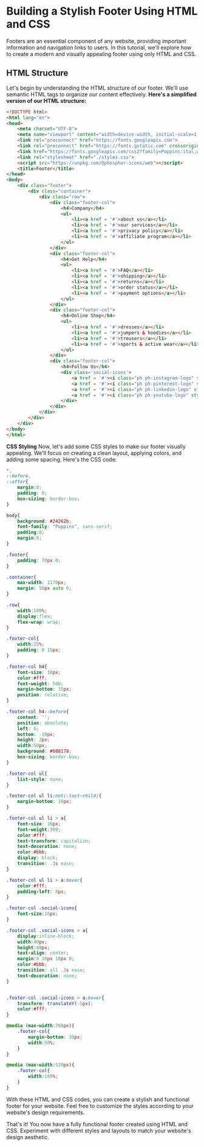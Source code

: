 # Building a Stylish Footer Using HTML and CSS

Footers are an essential component of any website, providing important information and navigation links to users. In this tutorial, we'll explore how to create a modern and visually appealing footer using only HTML and CSS.

## HTML Structure
Let's begin by understanding the HTML structure of our footer. We'll use semantic HTML tags to organize our content effectively. **Here's a simplified version of our HTML structure:**

```html
<!DOCTYPE html>
<html lang="en">
<head>
    <meta charset="UTF-8">
    <meta name="viewport" content="width=device-width, initial-scale=1.0">
    <link rel="preconnect" href="https://fonts.googleapis.com">
    <link rel="preconnect" href="https://fonts.gstatic.com" crossorigin>
    <link href="https://fonts.googleapis.com/css2?family=Poppins:ital,wght@0,100;0,200;0,300;0,400;0,500;0,600;0,700;0,800;0,900;1,100;1,200;1,300;1,400;1,500;1,600;1,700;1,800;1,900&display=swap" rel="stylesheet">
    <link rel="stylesheet" href="./styles.css">
    <script src="https://unpkg.com/@phosphor-icons/web"></script>
    <title>Footer</title>
</head>
<body>
    <div class="footer">
        <div class="container">
            <div class="row">
                <div class="footer-col">
                    <h4>Company</h4>
                    <ul>
                        <li><a href = '#'>about us</a></li>
                        <li><a href = '#'>our services</a></li>
                        <li><a href = '#'>privacy policy</a></li>
                        <li><a href = '#'>affiliate program</a></li>
                    </ul>
                </div>
                <div class="footer-col">
                    <h4>Get Help</h4>
                    <ul>
                        <li><a href = '#'>FAQ</a></li>
                        <li><a href = '#'>shipping</a></li>
                        <li><a href = '#'>returns</a></li>
                        <li><a href = '#'>order status</a></li>
                        <li><a href = '#'>payment options</a></li>
                    </ul>
                </div>
                <div class="footer-col">
                    <h4>Online Shop</h4>
                    <ul>
                        <li><a href = '#'>dresses</a></li>
                        <li><a href = '#'>jumpers & hoodies</a></li>
                        <li><a href = '#'>trousers</a></li>
                        <li><a href = '#'>sports & active wear</a></li>
                    </ul>
                </div>
                <div class="footer-col">
                    <h4>Follow Us</h4>
                    <div class='social-icons'>
                        <a href = '#'><i class="ph ph-instagram-logo" style="font-size: 20px"></i></a>
                        <a href = '#'><i class="ph ph-pinterest-logo" style="font-size: 20px"></i></a>
                        <a href = '#'><i class="ph ph-linkedin-logo" style="font-size: 20px"></i></a>
                        <a href = '#'><i class="ph ph-youtube-logo" style="font-size: 20px"></i></a>
                    </div>
                </div>
            </div>
        </div>
    </div>
</body>
</html>
```

**CSS Styling**
Now, let's add some CSS styles to make our footer visually appealing. We'll focus on creating a clean layout, applying colors, and adding some spacing. Here's the CSS code:

```css
*,
::before,
::after{
    margin:0;
    padding: 0;
    box-sizing: border-box;
}

body{
    background: #24262b;
    font-family: "Poppins", sans-serif;
    padding:0;
    margin:0;
}

.footer{
    padding: 70px 0;
}

.container{
    max-width: 1170px;
    margin: 50px auto 0;
}

.row{
    width:100%;
    display:flex;
    flex-wrap: wrap;
}

.footer-col{
    width:25%;
    padding: 0 15px;
}

.footer-col h4{
    font-size: 18px;
    color:#fff;
    font-weight: 500;
    margin-bottom: 35px;
    position: relative;
}

.footer-col h4::before{
    content: '';
    position: absolute;
    left: 0;
    bottom: -10px;
    height: 2px;
    width:50px;
    background: #088178;
    box-sizing: border-box;
}

.footer-col ul{
    list-style: none;
}

.footer-col ul li:not(:last-child){
    margin-bottom: 10px;
}

.footer-col ul li > a{
    font-size: 16px;
    font-weight:300;
    color:#fff;
    text-transform: capitalize;
    text-decoration: none;
    color:#bbb;
    display: block;
    transition: .3s ease;
}

.footer-col ul li > a:hover{
    color:#fff;
    padding-left: 8px;
}

.footer-col .social-icons{
    font-size:16px;
}

.footer-col .social-icons > a{
    display:inline-block;
    width:40px;
    height:40px;
    text-align: center;
    margin:0 10px 10px 0;
    color:#bbb;
    transition: all .3s ease;
    text-decoration: none;
}


.footer-col .social-icons > a:hover{
    transform: translateY(-5px);
    color:#fff;
}

@media (max-width:768px){
    .footer-col{
        margin-bottom: 30px;
        width:50%;
    }
}

@media (max-width:539px){
    .footer-col{
        width:100%;
    }
}

```
With these HTML and CSS codes, you can create a stylish and functional footer for your website. Feel free to customize the styles according to your website's design requirements.

That's it! You now have a fully functional footer created using HTML and CSS. Experiment with different styles and layouts to match your website's design aesthetic.